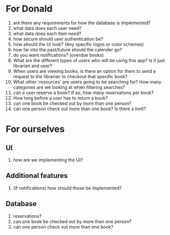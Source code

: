 # For Donald
1. are there any requirements for how the database is implemented?
2. what data does each user need?
3. what data does each item need?
4. how secure should user authentication be?
5. how should the UI look? (Any specific logos or color schemes)
6. how far into the past/future should the calender go?
7. do you want notifications? (overdue books)
8. What are the different types of users who will be using this app? Is it just librarian and user?
9. When users are viewing books, is there an option for them to send a request to the librarian to checkout that specific book?
10. What other 'resources' are users going to be searching for? How many categories are we looking at when filtering searches?
11. can a user reserve a book? If so, how many reservations per book?
12. How long before a user has to return a book?
13. can one book be checked out by more than one person?
14. can one person check out more than one book? Is there a limit?
# For ourselves

## UI
1. how are we implementing the UI?

## Additional features
1. (if notifications) how should those be implemented?

## Database
1. reservations?
2. can one book be checked out by more than one person?
3. can one person check out more than one book?
